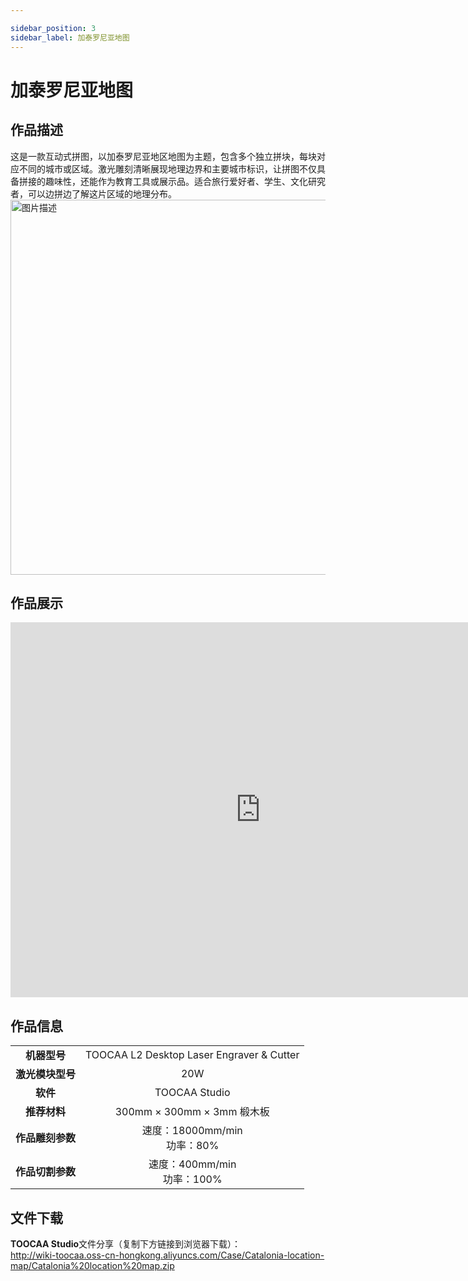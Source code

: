 ```yaml
---

sidebar_position: 3
sidebar_label: 加泰罗尼亚地图
---
```

# 加泰罗尼亚地图
## 作品描述
这是一款互动式拼图，以加泰罗尼亚地区地图为主题，包含多个独立拼块，每块对应不同的城市或区域。激光雕刻清晰展现地理边界和主要城市标识，让拼图不仅具备拼接的趣味性，还能作为教育工具或展示品。适合旅行爱好者、学生、文化研究者，可以边拼边了解这片区域的地理分布。<br/>
<img src="http://wiki-toocaa.oss-cn-hongkong.aliyuncs.com/Case/Catalonia-location-map/1.png" alt="图片描述" width="600" />

## 作品展示
<iframe 
    width="800" 
    height="600" 
    src="https://www.youtube.com/shorts/qD8YAKKeqpw"   
    frameborder="0" 
    allow="accelerometer; autoplay; clipboard-write; encrypted-media; gyroscope; picture-in-picture; fullscreen" 
    allowfullscreen>
</iframe>

## 作品信息
|  |  |  
| :---: | :---: | 
| **机器型号** | TOOCAA L2 Desktop Laser Engraver & Cutter |
| **激光模块型号** | 20W |
| **软件** | TOOCAA Studio |
| **推荐材料** | 300mm × 300mm × 3mm  椴木板 |
| **作品雕刻参数** | 速度：18000mm/min<br/>功率：80% |
| **作品切割参数** | 速度：400mm/min<br/>功率：100% |

## 文件下载
**TOOCAA Studio**文件分享（复制下方链接到浏览器下载）：<br/>
http://wiki-toocaa.oss-cn-hongkong.aliyuncs.com/Case/Catalonia-location-map/Catalonia%20location%20map.zip <br/>
